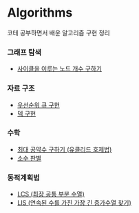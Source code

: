 # Algorithms
코테 공부하면서 배운 알고리즘 구현 정리

### 그래프 탐색
- [사이클을 이루는 노드 개수 구하기](https://github.com/lee-yun-pyo/algorithms/blob/main/%EA%B7%B8%EB%9E%98%ED%94%84%20%ED%83%90%EC%83%89/%EC%82%AC%EC%9D%B4%ED%81%B4%EC%9D%84%20%EC%9D%B4%EB%A3%A8%EB%8A%94%20%EB%85%B8%EB%93%9C%20%EA%B0%9C%EC%88%98%20%EA%B5%AC%ED%95%98%EA%B8%B0.js)


### 자료 구조
- [우선순위 큐 구현](https://github.com/lee-yun-pyo/algorithms/blob/main/%EC%9E%90%EB%A3%8C%EA%B5%AC%EC%A1%B0/%EC%9A%B0%EC%84%A0%EC%88%9C%EC%9C%84%20%ED%81%90%20%EA%B5%AC%ED%98%84.js)
- [덱 구현](https://github.com/lee-yun-pyo/algorithms/blob/main/%EC%9E%90%EB%A3%8C%EA%B5%AC%EC%A1%B0/%EB%8D%B1%20%EA%B5%AC%ED%98%84.js)

### 수학
- [최대 공약수 구하기 (유클리드 호제법)](https://github.com/lee-yun-pyo/algorithms/blob/main/%EC%88%98%ED%95%99/%EC%9C%A0%ED%81%B4%EB%A6%AC%EB%93%9C%20%ED%98%B8%EC%A0%9C%EB%B2%95.js)
- [소수 판별](https://github.com/lee-yun-pyo/algorithms/blob/main/%EC%88%98%ED%95%99/%EC%86%8C%EC%88%98%20%ED%8C%90%EB%B3%84.js)

### 동적계획법
- [LCS (최장 공통 부분 수열)](https://github.com/lee-yun-pyo/algorithms/blob/main/%EB%8F%99%EC%A0%81%EA%B3%84%ED%9A%8D%EB%B2%95/LCS%20(%EC%B5%9C%EC%9E%A5%20%EA%B3%B5%ED%86%B5%20%EB%B6%80%EB%B6%84%20%EC%88%98%EC%97%B4).js)
- [LIS (연속된 수를 가진 가장 긴 증가수열 찾기)](https://github.com/lee-yun-pyo/algorithms/blob/main/%EB%8F%99%EC%A0%81%EA%B3%84%ED%9A%8D%EB%B2%95/LIS%20(%EC%97%B0%EC%86%8D%EB%90%9C%20%EC%88%98%EB%A5%BC%20%EA%B0%80%EC%A7%84%20%EA%B0%80%EC%9E%A5%20%EA%B8%B4%20%EC%A6%9D%EA%B0%80%20%EC%88%98%EC%97%B4%20%EC%B0%BE%EA%B8%B0).js)
